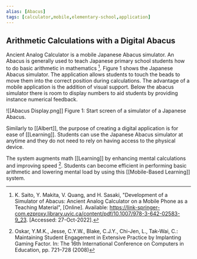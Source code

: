 ```yaml
---
alias: [Abacus]
tags: [calculator,mobile,elementary-school,application]
---
```


## Arithmetic Calculations with a Digital Abacus

Ancient Analog Calculator is a mobile Japanese Abacus simulator. An Abacus is generally used to teach Japanese primary school students how to do basic arithmetic in mathematics [^1]. Figure 1 shows the Japanese Abacus simulator. The application allows students to touch the beads to move them into the correct position during calculations. The advantage of a mobile application is the addition of visual support. Below the abacus simulator there is room to display numbers to aid students by providing instance numerical feedback.

![[Abacus Display.png]]
Figure 1: Start screen of a simulator of a Japanese Abacus.

Similarly to [[Albert]], the purpose of creating a digital application is for ease of [[Learning]]. Students can use the Japanese Abacus simulator at anytime and they do not need to rely on having access to the physical device.

The system augments math [[Learning]] by enhancing mental calculations and improving speed [^2]. Students can become efficient in performing basic arithmetic and lowering mental load by using this [[Mobile-Based Learning]] system.

[^1]: K. Saito, Y. Makita, V. Quang, and H. Sasaki, "Development of a Simulator of Abacus: Ancient Analog Calculator on a Mobile Phone as a Teaching Material", \[Online\]. Available: https://link-springer-com.ezproxy.library.uvic.ca/content/pdf/10.1007/978-3-642-02583-9_23. \[Accessed: 27-Oct-2022\].

[^2]: Oskar, Y.M.K., Jesse, C.Y.W., Blake, C.J.Y., Chi-Jen, L., Tak-Wai, C.: Maintaining Student Engagement in Extensive Practice by Implanting Gaming Factor. In: The 16th International Conference on Computers in Education, pp. 721–728 (2008)